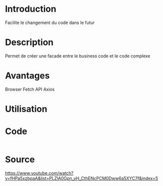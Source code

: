 # Introduction
Facilite le changement du code dans le futur
# Description
Permet de créer une facade entre le business code et le code complexe
# Avantages
Browser Fetch API
Axios
# Utilisation

# Code
```TS

```
# Source
https://www.youtube.com/watch?v=fHPa5xzbpaA&list=PLZlA0Gpn_vH_CthENcPCM0Dww6a5XYC7f&index=5
